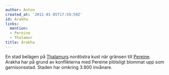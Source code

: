 ```yaml
---
author: Anton
created_at: '2011-01-05T17:59:59Z'
id: Arakha
links:
  mention:
  - Pereine
  - Thalamur
title: Arakha
---
```


En stad belägen på [Thalamurs] nordöstra kust när gränsen till [Pereine]. Arakha har på grund av
konflikterna med Pereine plötsligt blommat upp som garnisonsstad. Staden har omkring 3.900 invånare.

  [Thalamurs]: Thalamur
  [Pereine]: Pereine
